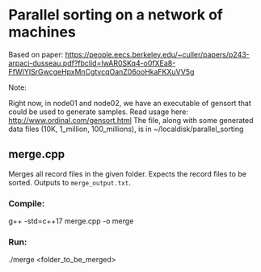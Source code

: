 # Parallel sorting on a network of machines

Based on paper: https://people.eecs.berkeley.edu/~culler/papers/p243-arpaci-dusseau.pdf?fbclid=IwAR0SKq4-o0fXEa8-FfWIYISrGwcgeHpxMnCgtvcqOanZ06ooHkaFKXuVV5g

Note:

Right now, in node01 and node02, we have an executable of gensort that could be used to generate samples. Read usage here: http://www.ordinal.com/gensort.html
The file, along with some generated data files (10K, 1_million, 100_millions), is in ~/localdisk/parallel_sorting


## merge.cpp

Merges all record files in the given folder. Expects the record files to be sorted. Outputs to `merge_output.txt`.

### Compile:

g++ -std=c++17 merge.cpp -o merge

### Run:

./merge <folder_to_be_merged>
